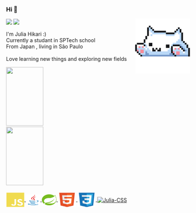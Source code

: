 ### Hi 🔆
<img src = "cat.gif" width = "150px" align = "right">
<a href="https://instagram.com/_hiksz/" target="_blank"><img src="https://img.shields.io/badge/-Instagram-%23E4405F?style=for-the-badge&logo=instagram&logoColor=white" target="_blank"></a>
<a href="https://www.linkedin.com/in/julia-hikari-kunihositi-55860a1b2/" target="_blank"><img src="https://img.shields.io/badge/-LinkedIn-%230077B5?style=for-the-badge&logo=linkedin&logoColor=white" target="_blank"></a> 

I'm Julia Hikari :) <br>
Currently a studant in SPTech school <br>
From Japan , living in São Paulo <br>
<br>
Love learning new things and exploring new fields
<br>
<div align="left">
  <a href="https://github.com/julia-hikari">
  <img width="45%" height="160em" src="https://github-readme-stats.vercel.app/api?username=julia-hikari&show_icons=true&theme=midnight-purple&include_all_commits=true&count_private=true"/>
  <img width="45%" height="160em" src="https://github-readme-stats.vercel.app/api/top-langs/?username=julia-hikari&layout=compact&langs_count=7&theme=midnight-purple"/>
</div>
<br>
<div style="display: inline_block">
<img align="center" alt="Julia-Js" height="40" width="50" src="https://raw.githubusercontent.com/devicons/devicon/master/icons/javascript/javascript-plain.svg">
<img align="center" alt="Julia-Java" height="30" width="40" src="https://raw.githubusercontent.com/devicons/devicon/master/icons/java/java-original.svg">
<img align="center" alt="Julia-Spring" height="30" width="40" src="https://raw.githubusercontent.com/devicons/devicon/master/icons/spring/spring-original.svg">
<img align="center" alt="Julia-HTML" height="40" width="50" src="https://raw.githubusercontent.com/devicons/devicon/master/icons/html5/html5-original.svg">
<img align="center" alt="Julia-CSS" height="40" width="50" src="https://raw.githubusercontent.com/devicons/devicon/master/icons/css3/css3-original.svg">  
<img align="center" alt="Julia-CSS" height="40" width="50" src="https://cdn.jsdelivr.net/gh/devicons/devicon/icons/mysql/mysql-original.svg"/>   
</div>
</div>
<br>
